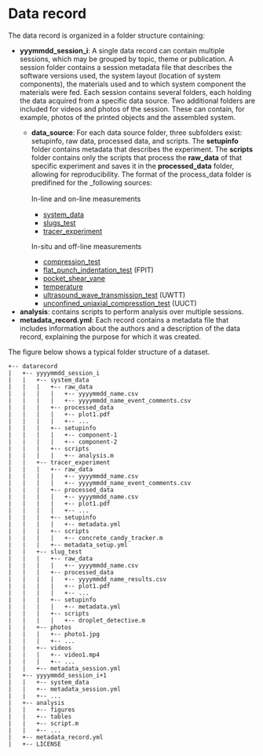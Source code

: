 # Data record 

The data record is organized in a folder structure containing: 
- **yyymmdd_session_i**: A single data record can contain multiple sessions, which may be grouped by topic, theme or publication. A session folder contains a session metadata file that describes the software versions used, the system layout (location of system components), the materials used and to which system component the materials were fed. Each session contains several folders, each holding the data acquired from a specific data source. Two additional folders are included for videos and photos of the session. These can contain, for example, photos of the printed objects and the assembled system.
  - **data_source**: For each data source folder, three subfolders exist: setupinfo, raw data, processed data, and scripts. The **setupinfo** folder contains metadata that describes the experiment. The **scripts** folder contains only the scripts that process the **raw_data** of that specific experiment and saves it in the **processed_data** folder, allowing for reproducibility. The format of the process_data folder is predifined for the _following sources:
    
    In-line and on-line measurements　    
      - [system_data](docs/inline_online_measurements/system_data.md)
      - [slugs_test](docs/inline_online_measurements/slugs_test.md)
      - [tracer_experiment](docs/inline_online_measurements/tracer_experiment.md)
        
    In-situ and off-line measurements
      - [compression_test](docs/insitu_offline_measurements/compression_test.md)
      - [flat_punch_indentation_test](docs/insitu_offline_measurements/flat_punch_indentation_test.md) (FPIT)
      - [pocket_shear_vane](docs/insitu_offline_measurements/pocket_shear_vane_test.md)
      - [temperature](docs/insitu_offline_measurements/temperature.md)
      - [ultrasound_wave_transmission_test](docs/insitu_offline_measurements/ultrasonic_wave_transmission_test.md) (UWTT)
      - [unconfined_uniaxial_compresstion_test](docs/insitu_offline_measurements/unconfined_uniaxial_compression_test.md) (UUCT)
- **analysis**: contains scripts to perform analysis over multiple sessions.
- **metadata_record.yml**: Each record contains a metadata file that includes information about the authors and a description of the data record, explaining the purpose for which it was created.

The figure below shows a typical folder structure of a dataset.

```
+-- datarecord
|   +-- yyyymmdd_session_i
|   |   +-- system_data
|   |   |   +-- raw_data
|   |   |   |   +-- yyyymmdd_name.csv
|   |   |   |   +-- yyyymmdd_name_event_comments.csv
|   |   |   +-- processed_data
|   |   |   |   +-- plot1.pdf
|   |   |   |   +-- ...
|   |   |   +-- setupinfo
|   |   |   |   +-- component-1
|   |   |   |   +-- component-2
|   |   |   +-- scripts
|   |   |   |   +-- analysis.m
|   |   +-- tracer_experiment
|   |   |   +-- raw_data
|   |   |   |   +-- yyyymmdd_name.csv
|   |   |   |   +-- yyyymmdd_name_event_comments.csv
|   |   |   +-- processed_data
|   |   |   |   +-- yyyymmdd_name.csv
|   |   |   |   +-- plot1.pdf
|   |   |   |   +-- ...
|   |   |   +-- setupinfo
|   |   |   |   +-- metadata.yml
|   |   |   +-- scripts
|   |   |   |   +-- concrete_candy_tracker.m
|   |   |   +-- metadata_setup.yml
|   |   +-- slug_test
|   |   |   +-- raw_data
|   |   |   |   +-- yyyymmdd_name.csv
|   |   |   +-- processed_data
|   |   |   |   +-- yyyymmdd_name_results.csv
|   |   |   |   +-- plot1.pdf
|   |   |   |   +-- ...
|   |   |   +-- setupinfo
|   |   |   |   +-- metadata.yml
|   |   |   +-- scripts
|   |   |   |   +-- droplet_detective.m
|   |   +-- photos
|   |   |   +-- photo1.jpg
|   |   |   +-- ...
|   |   +-- videos
|   |   |   +-- video1.mp4
|   |   |   +-- ...    
|   |   +-- metadata_session.yml
|   +-- yyyymmdd_session_i+1
|   |   +-- system_data
|   |   +-- metadata_session.yml
|   |   +-- ...
|   +-- analysis
|   |   +-- figures
|   |   +-- tables
|   |   +-- script.m
|   |   +-- ...
|   +-- metadata_record.yml
|   +-- LICENSE
```
